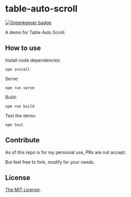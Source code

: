 # table-auto-scroll

[![Greenkeeper badge](https://badges.greenkeeper.io/codinggirl/table-auto-scroll.svg)](https://greenkeeper.io/)

A demo for Table Auto Scroll.

## How to use

Install node dependencies:

```shell
npm install
```

Serve:

```shell
npm run serve
```

Build:

```shell
npm run build
```

Test the demo:

```shell
npm test
```

## Contribute

As of this repo is for my persional use, PRs are not accept.

But feel free to fork, modify for your needs.

## License

[The MIT License](LICENSE).
